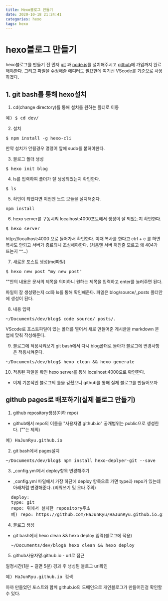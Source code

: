 ```yaml
---
title: Hexo블로그 만들기
date: 2020-10-18 21:24:41
categories: hexo
tags: hexo
---
```


# hexo블로그 만들기


hexo블로그를 만들기 전 먼저 [git](https://gitforwindows.org/) 과 [node.js](https://nodejs.org/en/)를 설치해주시고 [github](https://github.com/)에 가입까지 완료해야한다.
그리고 파일을 수정해줄 에디터도 필요한데 여기선 VScode를 기준으로 사용하겠다.

## 1. git bash를 통해 hexo설치


1. cd(change directory)를 통해 설치를 원하는 폴더로 이동
<pre>예) $ cd dev/</pre>

2. 설치
<pre>$ npm install -g hexo-cli</pre>

만약 설치가 안될경우 명령어 앞에 sudo를 붙혀야한다.

3. 블로그 폴더 생성
<pre>$ hexo init blog</pre>

4. ls를 입력하여 폴더가 잘 생성되었는지 확인한다.
<pre>$ ls</pre>

5. 확인이 되었다면 이번엔 노드 모듈을 설치해준다.
<pre>npm install</pre>

6. hexo server를 구동시켜 localhost:4000포트에서 생성이 잘 되었는지 확인한다.
<pre>$ hexo server</pre>
 
 http://localhost:4000 으로 들어가서 확인한다.
 이때 복사를 한다고 ctrl + c 를 하면 복사도 안되고 서버가 종료되니 조심해야한다.
 (처음엔 서버 꺼진줄 모르고 왜 404가 뜨는지 ^^...)

7. 새로운 포스트 생성(md파일) 
<pre>$ hexo new post "my new post"</pre>
""안의 내용은 문서의 제목을 의미하니 원하는 제목을 입력하고 enter를 눌러주면 된다.

파일이 잘 생성됐는지 cd와 ls를 통해 확인해준다.
파일은 blog/source/_posts 폴더안에 생성이 된다.

8. 내용 입력
<pre>~/Documents/dev/blog$ code source/_posts/.</pre>
VScode로 포스트파일이 있는 폴더를 열어서 새로 만들어준 게시글을 markdown 문법에 맞춰 작성해준다.

9. 블로그에 적용시켜보기
git bash에서 다시 blog폴더로 돌아가 블로그에 변경사항은 적용시켜준다.
<pre>~/Documents/dev/blog$ hexo clean && hexo generate</pre>

10. 적용된 파일을 확인
hexo server를 통해 localhost:4000으로 확인한다.
- 이제 기본적인 블로그의 틀을 갖췄으니 github를 통해 실제 블로그를 만들어보자


## github pages로 배포하기(실제 블로그 만들기)

1. github repository생성(이하 repo)

- github에서 repo의 이름을 "사용자명.github.io" 공개범위는 public으로 생성한다. (""는 제외)
<pre>예) HaJunRyu.github.io</pre>

2. git bash에서 pages설치

<pre>~/Documents/dev/blog$ npm install hexo-deplyer-git --save</pre>

3. _config.yml에서 deploy항목 변경해주기
- _config.yml 파일에서 가장 하단에 deploy 항목으로 가면 type과 repo가 있는데 아래처럼 변경해준다.
(띄워쓰기 및 오타 주의)
<pre>
  deploy: 
  type: git
  repo: 위에서 설치한 repository주소
  예) repo: https://github.com/HaJunRyu/HaJunRyu.github.io.git
</pre>

4. 블로그 생성
- git bash에서 hexo clean && hexo deploy 입력(블로그에 적용)
<pre>
  ~/Documents/dev/blog$ hexo clean && hexo deploy
</pre>

5. github사용자명.github.io - url로 접근

일정시간(1분 ~ 길면 5분) 경과 후 생성된 블로그 url확인
<pre>예) HaJunRyu.github.io 검색</pre>

아까 만들었던 포스트와 함께 github.io의 도메인으로 개인블로그가 만들어진걸 확인할 수 있다.
